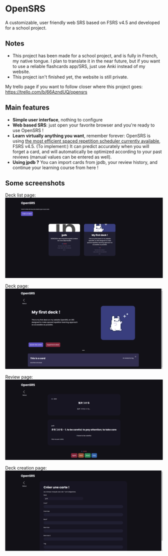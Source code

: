 # OpenSRS
A customizable, user friendly web SRS based on FSRS v4.5 and developed for a school project.
      
## Notes
- This project has been made for a school project, and is fully in French, my native tongue. I plan to translate it in the near future, but if you want to use a reliable flashcards app/SRS, just use Anki instead of my website.
- This project isn't finished yet, the website is still private.

My trello page if you want to follow closer where this project goes: https://trello.com/b/66AzndUQ/opensrs

## Main features
- **Simple user interface**, nothing to configure
- **Web based SRS**: just open your favorite browser and you're ready to use OpenSRS !
- **Learn virtually anything you want**, remember forever: OpenSRS is using [the most efficient spaced repetition scheduler currently available](https://github.com/open-spaced-repetition/srs-benchmark), FSRS v4.5.
  (To implement:) It can predict accurately when you will forget a card, and will automatically be optimized according to your past reviews (manual values can be entered as well).
- **Using jpdb ?** You can import cards from jpdb, your review history, and continue your learning course from here !

## Some screenshots

Deck list page:
![Deck list page](https://github.com/Shewiiii/OpenSRS/blob/89a01e610ce959f78525da05fdfca43e4b95c8da/website/static/img/screenshots/deck_list.jpg)

Deck page:
![Deck page](https://github.com/Shewiiii/OpenSRS/blob/89a01e610ce959f78525da05fdfca43e4b95c8da/website/static/img/screenshots/deck_page.jpg)

Review page:
![Review page](https://github.com/Shewiiii/OpenSRS/blob/89a01e610ce959f78525da05fdfca43e4b95c8da/website/static/img/screenshots/review_page.jpg)

Deck creation page:
![Deck creation page](https://github.com/Shewiiii/OpenSRS/blob/89a01e610ce959f78525da05fdfca43e4b95c8da/website/static/img/screenshots/create_card.jpg)


